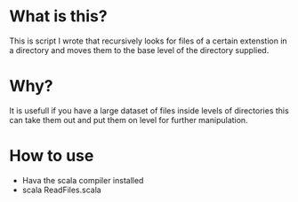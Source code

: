 # What is this?

This is script I wrote that recursively looks for files of a certain extenstion
in a directory and moves them to the base level of the directory supplied. 

# Why?

It is usefull if you have a large dataset of files inside levels of directories
this can take them out and put them on level for further manipulation. 

# How to use

* Hava the scala compiler installed
* scala ReadFiles.scala <path> <file extention>
